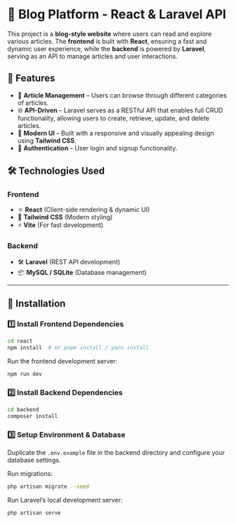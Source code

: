 # 📝 Blog Platform - React & Laravel API

This project is a **blog-style website** where users can read and explore various articles. The **frontend** is built with **React**, ensuring a fast and dynamic user experience, while the **backend** is powered by **Laravel**, serving as an API to manage articles and user interactions.

## 🚀 Features

- 📰 **Article Management** – Users can browse through different categories of articles.
- 🌐 **API-Driven** – Laravel serves as a RESTful API that enables full CRUD functionality, allowing users to create, retrieve, update, and delete articles.
- 🎨 **Modern UI** – Built with a responsive and visually appealing design using **Tailwind CSS**.
- 🔐 **Authentication** – User login and signup functionality.

## 🛠️ Technologies Used

### Frontend
- ⚛ **React** (Client-side rendering & dynamic UI)
- 🎨 **Tailwind CSS** (Modern styling)
- ⚡ **Vite** (For fast development)

### Backend
- 🛠 **Laravel** (REST API development)
- 📦 **MySQL / SQLite** (Database management)

---

## 🔧 Installation

### 1️⃣ Install Frontend Dependencies

```sh
cd react
npm install  # or pnpm install / yarn install
```

Run the frontend development server:

```sh
npm run dev
```

### 2️⃣ Install Backend Dependencies

```sh
cd backend
composer install
```

### 3️⃣ Setup Environment & Database

Duplicate the `.env.example` file in the backend directory and configure your database settings.

Run migrations:

```sh
php artisan migrate --seed
```

Run Laravel’s local development server:

```sh
php artisan serve
```